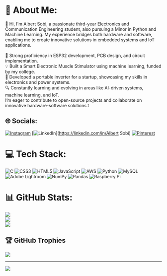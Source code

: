 # 💫 About Me:
👋 Hi, I'm Albert Sobi, a passionate third-year Electronics and Communication Engineering student, also pursuing a Minor in Python and Machine Learning. My experience bridges both hardware and software, enabling me to create innovative solutions in embedded systems and IoT applications.<br><br>🔧 Strong proficiency in ESP32 development, PCB design, and circuit implementation.<br>💡 Built a Smart Electronic Muscle Stimulator using machine learning, funded by my college.<br>🔋 Developed a portable inverter for a startup, showcasing my skills in electronics and power systems.<br>🔍 Constantly learning and evolving in areas like AI-driven systems, machine learning, and IoT.<br>I’m eager to contribute to open-source projects and collaborate on innovative hardware-software solutions.t


## 🌐 Socials:
[![Instagram](https://img.shields.io/badge/Instagram-%23E4405F.svg?logo=Instagram&logoColor=white)](https://instagram.com/albertsobi) [![LinkedIn](https://img.shields.io/badge/LinkedIn-%230077B5.svg?logo=linkedin&logoColor=white)](https://linkedin.com/in/Albert Sobi) [![Pinterest](https://img.shields.io/badge/Pinterest-%23E60023.svg?logo=Pinterest&logoColor=white)](https://pinterest.com/albertsobi08) 

# 💻 Tech Stack:
![C](https://img.shields.io/badge/c-%2300599C.svg?style=for-the-badge&logo=c&logoColor=white) ![CSS3](https://img.shields.io/badge/css3-%231572B6.svg?style=for-the-badge&logo=css3&logoColor=white) ![HTML5](https://img.shields.io/badge/html5-%23E34F26.svg?style=for-the-badge&logo=html5&logoColor=white) ![JavaScript](https://img.shields.io/badge/javascript-%23323330.svg?style=for-the-badge&logo=javascript&logoColor=%23F7DF1E) ![AWS](https://img.shields.io/badge/AWS-%23FF9900.svg?style=for-the-badge&logo=amazon-aws&logoColor=white) ![Python](https://img.shields.io/badge/python-3670A0?style=for-the-badge&logo=python&logoColor=ffdd54) ![MySQL](https://img.shields.io/badge/mysql-4479A1.svg?style=for-the-badge&logo=mysql&logoColor=white) ![Adobe Lightroom](https://img.shields.io/badge/Adobe%20Lightroom-31A8FF.svg?style=for-the-badge&logo=Adobe%20Lightroom&logoColor=white) ![NumPy](https://img.shields.io/badge/numpy-%23013243.svg?style=for-the-badge&logo=numpy&logoColor=white) ![Pandas](https://img.shields.io/badge/pandas-%23150458.svg?style=for-the-badge&logo=pandas&logoColor=white) ![Raspberry Pi](https://img.shields.io/badge/-RaspberryPi-C51A4A?style=for-the-badge&logo=Raspberry-Pi)
# 📊 GitHub Stats:
![](https://github-readme-stats.vercel.app/api?username=ALBERTSOBI&theme=dark&hide_border=false&include_all_commits=false&count_private=false)<br/>
![](https://github-readme-streak-stats.herokuapp.com/?user=ALBERTSOBI&theme=dark&hide_border=false)<br/>
![](https://github-readme-stats.vercel.app/api/top-langs/?username=ALBERTSOBI&theme=dark&hide_border=false&include_all_commits=false&count_private=false&layout=compact)

## 🏆 GitHub Trophies
![](https://github-profile-trophy.vercel.app/?username=ALBERTSOBI&theme=synthwave&no-frame=false&no-bg=false&margin-w=4)

---
[![](https://visitcount.itsvg.in/api?id=ALBERTSOBI&icon=2&color=2)](https://visitcount.itsvg.in)

<!-- Proudly created with GPRM ( https://gprm.itsvg.in ) -->
